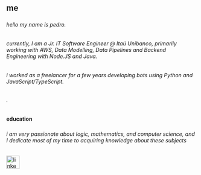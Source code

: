 <h2 align="left">me</h2>

###

<h6 align="left">hello my name is pedro.</h6>

###

<h6 align="left">currently, I am a Jr. IT Software Engineer @ Itaú Unibanco, primarily working with AWS, Data Modelling, Data Pipelines and Backend Engineering with Node.JS and Java.</h6>

###

<h6 align="left">i worked as a freelancer for a few years developing bots using Python and JavaScript/TypeScript.</h6>

###

<h6 align="left">.</h6>

###

<h4 align="left">education</h4>

###

<h6 align="left">i am very passionate about logic, mathematics, and computer science, and I dedicate most of my time to acquiring knowledge about these subjects</h6>

###

<div align="left">
  <a href="https://www.linkedin.com/in/pevarella/" target="_blank">
    <img src="https://img.shields.io/static/v1?message=LinkedIn&logo=linkedin&label=&color=0077B5&logoColor=white&labelColor=&style=for-the-badge" height="35" alt="linkedin logo"  />
  </a>
</div>

###
